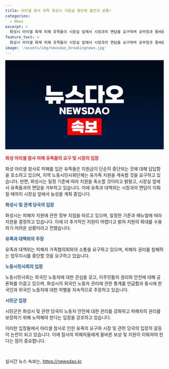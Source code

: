 ```yaml
---
title: 아리셀 참사 유족 화성시 지원금 중단에 불안과 분통!
categories:
  - News
excerpt: >
  화성시 아리셀 화재 피해 유족들이 시장실 앞에서 시장과의 면담을 요구하며 공무원과 몸싸움을 벌이는 사건이 발생했다. 유족은 지원금 중단에 대해 답답함을 호소했고, 노동시민사회단체는 유가족 지원을 주장했다. 이주민의 권리를 존중하고 특성과 취약성을 고려한 지원을 요구했으며, 화성시는 지원 방침을 분명히 하며 추가 지원 어렵다고 입장을 밝혔다. 추가 지원을 요구하는 유가족과 대책위는 면담이 이뤄질 때까지 시장실 앞에서 농성을 이어갈 계획이다.
feature_text: >
  화성시 아리셀 화재 피해 유족들이 시장실 앞에서 시장과의 면담을 요구하며 공무원과 몸싸움을 벌이는 사건이 발생했다. 유족은 지원금 중단에 대해 답답함을 호소했고, 노동시민사회단체는 유가족 지원을 주장했다. 이주민의 권리를 존중하고 특성과 취약성을 고려한 지원을 요구했으며, 화성시는 지원 방침을 분명히 하며 추가 지원 어렵다고 입장을 밝혔다. 추가 지원을 요구하는 유가족과 대책위는 면담이 이뤄질 때까지 시장실 앞에서 농성을 이어갈 계획이다.
image: '/assets/img/newsdao_breakingnews.jpg'
---
```


<p><img src="/assets/img/newsdao_breakingnews.jpg" alt="ranknews 속보" /></p>

<p><b><span style="color: #ee2323;">화성 아리셀 참사 피해 유족들의 요구 및 시장의 입장</span></b></p>

<p>화성 아리셀 참사로 피해를 입은 유족들은 지원금이 단순히 중단되는 것에 대해 답답함을 호소하고 있으며, 지역 노동시민사회단체는 유가족 지원을 계속할 것을 요구하고 있습니다. 반면, 화성시는 일정 기준에 따라 지원을 축소할 것이라고 밝혔고, 시장실 앞에서 유족들과의 면담을 거부하고 있습니다. 이에 유족과 대책위는 시장과의 면담이 이뤄질 때까지 시장실 앞에서 농성을 계획 중입니다.</p>

<p><b><span style="color: #1a5490;">화성시 및 관계 당국의 입장</span></b></p>

<p>화성시는 피해자 지원에 관한 정부 지침을 따르고 있으며, 일정한 기준과 매뉴얼에 따라 지원을 결정하고 있습니다. 이에 더 추가적인 지원이 어렵다고 밝혀 지원의 확대를 수용하기 어려운 상황이라고 전했습니다.</p>

<p><b><span style="color: #1a5490;">유족과 대책위의 주장</span></b></p>

<p>유족과 대책위는 피해자 가족협의회와의 소통을 요구하고 있으며, 피해자 권리를 침해하는 업무지시를 중단할 것을 요구하고 있습니다.</p>

<p><b><span style="color: #1a5490;">노동시민사회의 입장</span></b></p>

<p>노동시민사회는 외국인 노동자에 대한 관심을 갖고, 이주민들의 권리와 안전에 대해 공론화를 이끌고 있으며, 화성시의 외국인 노동자 관리에 관한 통계를 언급함과 동시에 한국인과 외국인 노동자에 대한 차별을 지속적으로 주장하고 있습니다.</p>

<p><b><span style="color: #1a5490;">시민군 입장</span></b></p>

<p>시민군은 화성시 및 관련 당국이 노동자 안전에 대한 관리를 강화하고 피해자의 권리를 보장하기 위해 노력해야 한다는 입장을 강조하고 있습니다.</p>

<p>이러한 입장들에서 아리셀 참사로 인한 유족의 요구와 시장 및 관련 당국의 입장의 갈등이 논란이 되고 있습니다. 이에 참사의 피해자들에게 올바른 보상 및 지원이 이뤄져야 한다는 점이 중요합니다. </p>

<p data-ke-size="size16">&nbsp;</p>
실시간 뉴스 속보는, <a href="https://newsdao.kr" rel="dofollow">https://newsdao.kr</a>


